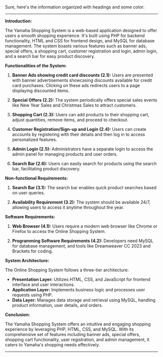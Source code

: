 Sure, here's the information organized with headings and some color:

---

**Introduction:**

The Yamaha Shopping System is a web-based application designed to offer users a smooth shopping experience. It's built using PHP for backend functionality, HTML and CSS for frontend design, and MySQL for database management. The system boasts various features such as banner ads, special offers, a shopping cart, customer registration and login, admin login, and a search bar for easy product discovery.

**Functionalities of the System:**

1. **Banner Ads showing credit card discounts (2.1):** Users are presented with banner advertisements showcasing discounts available for credit card purchases. Clicking on these ads redirects users to a page displaying discounted items.
  
2. **Special Offers (2.2):** The system periodically offers special sales events like New Year Sales and Christmas Sales to attract customers.

3. **Shopping Cart (2.3):** Users can add products to their shopping cart, adjust quantities, remove items, and proceed to checkout.

4. **Customer Registration/Sign-up and Login (2.4):** Users can create accounts by registering with their details and then log in to access personalized features.

5. **Admin Login (2.5):** Administrators have a separate login to access the admin panel for managing products and user orders.

6. **Search Bar (2.6):** Users can easily search for products using the search bar, facilitating product discovery.

**Non-functional Requirements:**

1. **Search Bar (3.1):** The search bar enables quick product searches based on user queries.

2. **Availability Requirement (3.2):** The system should be available 24/7, allowing users to access it anytime throughout the year.

**Software Requirements:**

1. **Web Browser (4.1):** Users require a modern web browser like Chrome or Firefox to access the Online Shopping System.

2. **Programming Software Requirements (4.2):** Developers need MySQL for database management, and tools like Dreamweaver CC 2023 and Brackets for coding.

**System Architecture:**

The Online Shopping System follows a three-tier architecture:

- **Presentation Layer:** Utilizes HTML, CSS, and JavaScript for frontend interface and user interactions.
- **Application Layer:** Implements business logic and processes user requests using PHP.
- **Data Layer:** Manages data storage and retrieval using MySQL, handling product information, user details, and orders.

**Conclusion:**

The Yamaha Shopping System offers an intuitive and engaging shopping experience by leveraging PHP, HTML, CSS, and MySQL. With its comprehensive set of features including banner ads, special offers, shopping cart functionality, user registration, and admin management, it caters to Yamaha's shopping needs effectively.

---
